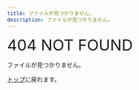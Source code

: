 ```yaml
---
title: ファイルが見つかりません。
description: ファイルが見つかりません。
---
```


<div style="font-size : 36px">404 NOT FOUND</div>

ファイルが見つかりません。

[トップ](/)に戻れます。
